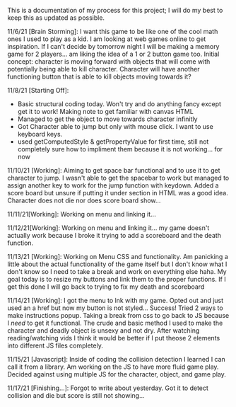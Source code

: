 This is a documentation of my process for this project; I will do my best to keep this as updated as possible. 




11/6/21 [Brain Storming]:
I want this game to be like one of the cool math ones I used to play as a kid. I am looking at web games online to get inspiration. If I can't decide by tomorrow night I will be making a memory game for 2 players... am liking the idea of a 1 or 2 button game too. 
Initial concept: character is moving forward with objects that will come with potentially being able to kill character. Character will have another functioning button that is able to kill objects moving towards it?

11/8/21 [Starting Off]:
- Basic structural coding today. Won't try and do anything fancy except get it to work! Making note to get familiar with canvas HTML 
- Managed to get the object to move towards character infinitly  
- Got Character able to jump but only with mouse click. I want to use keyboard keys.
- used getComputedStyle & getPropertyValue for first time, still not completely sure how to impliment them because it is not working... for now

11/10/21 [Working]:
Aiming to get space bar functional and to use it to get character to jump. I wasn't able to get the spacebar to  work but managed to assign another key to work for the jump function with keydown. Added a score board but unsure if putting it under section in HTML was a good idea. Character does not die nor does score board show...

11/11/21[Working]:
Working on menu and linking it...

11/12/21[Working]:
Working on menu and linking it... my game doesn't actually work because I broke it trying to add a scoreboard and the death function.

11/13/21 [Working]:
Working on Menu CSS and functionality. Am panicking a little about the actual functionality of the game itself but I don't know what I don't know so I need to take a break and work on everything else haha. My goal today is to resize my buttons and link them to the proper functions. If I get this done I will go back to trying to fix my death and scoreboard

11/14/21 [Working]:
I got the menu to lnk with my game. Opted out and just used an a href but now my button is not styled... Success! Tried 2 ways to make instructions popup. Taking a break from css to go back to JS because I *need* to get it functional. The crude and basic method I used to make the character and deadly object is unsexy and not dry. After watching reading/watching vids I think it would be better if I put theose 2 elements into different JS files completely.

11/15/21 [Javascript]:
Inside of coding the collision detection I learned I can call it from a library. Am working on the JS to have more fluid game play. Decided against using multiple JS for the character, object, and game play. 

11/17/21 [Finishing...]:
Forgot to write about yesterday. Got it to detect collision and die but score is still not showing...

 